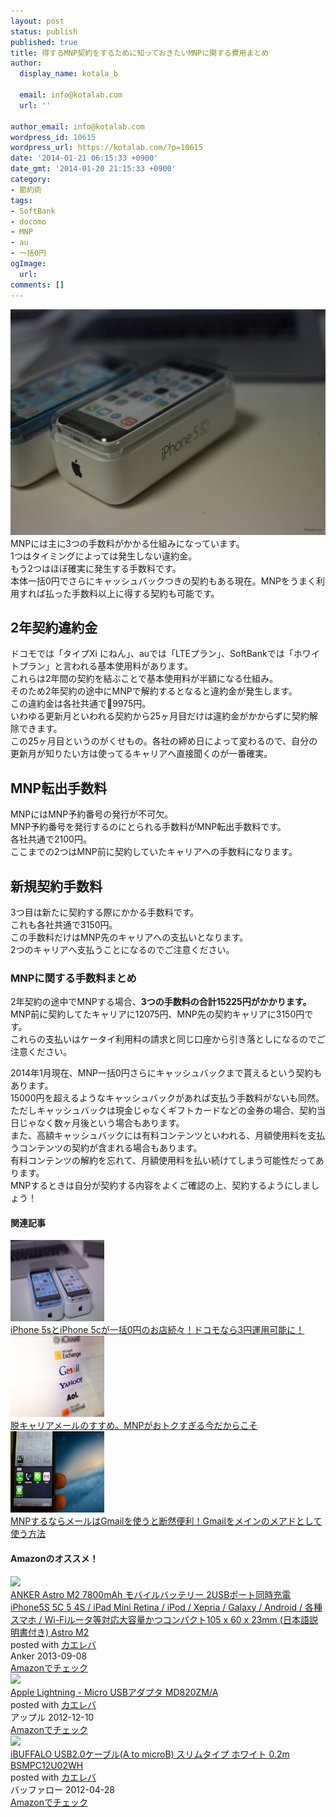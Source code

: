 ```yaml
---
layout: post
status: publish
published: true
title: 得するMNP契約をするために知っておきたいMNPに関する費用まとめ
author:
  display_name: kotala_b

  email: info@kotalab.com
  url: ''

author_email: info@kotalab.com
wordpress_id: 10615
wordpress_url: https://kotalab.com/?p=10615
date: '2014-01-21 06:15:33 +0900'
date_gmt: '2014-01-20 21:15:33 +0900'
category:
- 節約術
tags:
- SoftBank
- docomo
- MNP
- au
- 一括0円
ogImage:
  url:
comments: []
---
```

<p><img src="/wp-content/uploads/iphone5s-iphone5c-zeroyen_140120_02-546x361.jpg" alt="iphone5s-iphone5c-zeroyen_140120_02" width="546" height="361" class="alignnone size-large wp-image-10612" /><br />
MNPには主に3つの手数料がかかる仕組みになっています。<br />
1つはタイミングによっては発生しない違約金。<br />
もう2つはほぼ確実に発生する手数料です。<br />
本体一括0円でさらにキャッシュバックつきの契約もある現在。MNPをうまく利用すれば払った手数料以上に得する契約も可能です。<br />
</p>
<!--more-->
<h2>2年契約違約金</h2>
<p>ドコモでは「タイプXi にねん」、auでは「LTEプラン」、SoftBankでは「ホワイトプラン」と言われる基本使用料があります。<br />
これらは2年間の契約を結ぶことで基本使用料が半額になる仕組み。<br />
そのため2年契約の途中にMNPで解約するとなると違約金が発生します。<br />
この違約金は各社共通で9975円。<br />
いわゆる更新月といわれる契約から25ヶ月目だけは違約金がかからずに契約解除できます。<br />
この25ヶ月目というのがくせもの。各社の締め日によって変わるので、自分の更新月が知りたい方は使ってるキャリアへ直接聞くのが一番確実。</p>
<h2>MNP転出手数料</h2>
<p>MNPにはMNP予約番号の発行が不可欠。<br />
MNP予約番号を発行するのにとられる手数料がMNP転出手数料です。<br />
各社共通で2100円。<br />
ここまでの2つはMNP前に契約していたキャリアへの手数料になります。</p>
<h2>新規契約手数料</h2>
<p>3つ目は新たに契約する際にかかる手数料です。<br />
これも各社共通で3150円。<br />
この手数料だけはMNP先のキャリアへの支払いとなります。<br />
2つのキャリアへ支払うことになるのでご注意ください。</p>
<h3>MNPに関する手数料まとめ</h3>
<p>2年契約の途中でMNPする場合、<strong>3つの手数料の合計15225円がかかります。</strong><br />
MNP前に契約してたキャリアに12075円、MNP先の契約キャリアに3150円です。<br />
これらの支払いはケータイ利用料の請求と同じ口座から引き落としになるのでご注意ください。</p>
<p>2014年1月現在、MNP一括0円さらにキャッシュバックまで貰えるという契約もあります。<br />
15000円を超えるようなキャッシュバックがあれば支払う手数料がないも同然。<br />
ただしキャッシュバックは現金じゃなくギフトカードなどの金券の場合、契約当日じゃなく数ヶ月後という場合もあります。<br />
また、高額キャッシュバックには有料コンテンツといわれる、月額使用料を支払うコンテンツの契約が含まれる場合もあります。<br />
有料コンテンツの解約を忘れて、月額使用料を払い続けてしまう可能性だってあります。<br />
MNPするときは自分が契約する内容をよくご確認の上、契約するようにしましょう！</p>
<h4 class="rel">関連記事</h4>
<div class="shht">
<div class="shhtimg"><a href="/iphone5s-iphone5c-zeroyen" target="_blank"><img src="/wp-content/uploads/iphone5s-iphone5c-zeroyen_140120_01-546x361.jpg" alt="" width="150" height="130" /></a></div>
<div class="shhttext"><a href="/iphone5s-iphone5c-zeroyen" target="_blank">iPhone 5sとiPhone 5cが一括0円のお店続々！ドコモなら3円運用可能に！</a><a href="https://b.hatena.ne.jp/entry/https://kotalab.com/iphone5s-iphone5c-zeroyen" target="_blank"><img border="0" src="https://b.hatena.ne.jp/entry/image/https://kotalab.com/iphone5s-iphone5c-zeroyen" alt="" /></a></div>
</div>
<div class="shht">
<div class="shhtimg"><a href="/abandoning-carrier-mail" target="_blank"><img src="/wp-content/uploads/abandoningcarriermail_130915-546x409.jpg" alt="" width="150" height="130" /></a></div>
<div class="shhttext"><a href="/abandoning-carrier-mail" target="_blank">脱キャリアメールのすすめ。MNPがおトクすぎる今だからこそ</a><a href="https://b.hatena.ne.jp/entry/https://kotalab.com/abandoning-carrier-mail" target="_blank"><img border="0" src="https://b.hatena.ne.jp/entry/image/https://kotalab.com/abandoning-carrier-mail" alt="" /></a></div>
</div>
<div class="shht">
<div class="shhtimg"><a href="/gmail-main-mail" target="_blank"><img src="/wp-content/uploads/gmailmainmail_130916-546x361.jpg" alt="" width="150" height="130" /></a></div>
<div class="shhttext"><a href="/gmail-main-mail" target="_blank">MNPするならメールはGmailを使うと断然便利！Gmailをメインのメアドとして使う方法</a><a href="https://b.hatena.ne.jp/entry/https://kotalab.com/gmail-main-mail" target="_blank"><img border="0" src="https://b.hatena.ne.jp/entry/image/https://kotalab.com/gmail-main-mail" alt="" /></a></div>
</div>
<h4 class="aam">Amazonのオススメ！</h4>
<div class="kaerebalink-box">
<div class="kaerebalink-image"><a href="https://www.amazon.co.jp/exec/obidos/ASIN/B00DQ6UU50/same-22/ref=nosim/" rel="nofollow" target="_blank"><img src="https://images-fe.ssl-images-amazon.com/images/I/31RoUmnhpOL._SL160_.jpg" style="border: none;" /></a></div>
<div class="kaerebalink-info">
<div class="kaerebalink-name"><a href="https://www.amazon.co.jp/exec/obidos/ASIN/B00DQ6UU50/same-22/ref=nosim/" rel="nofollow" target="_blank">ANKER Astro M2 7800mAh モバイルバッテリー 2USBポート同時充電 iPhone5S 5C 5 4S / iPad Mini Retina / iPod / Xepria / Galaxy / Android / 各種スマホ / Wi-Fiルータ等対応大容量かつコンパクト105 x 60 x 23mm (日本語説明書付き) Astro M2</a>
<div class="kaerebalink-powered-date">posted with <a href="https://kaereba.com" rel="nofollow" target="_blank">カエレバ</a></div>
</div>
<div class="kaerebalink-detail"> Anker 2013-09-08    </div>
<div class="kaerebalink-link1">
<div class="shoplinkamazon"><a href="https://www.amazon.co.jp/gp/search?keywords=iPhone5S&__mk_ja_JP=%83J%83%5E%83J%83i&tag=same-22" rel="nofollow" target="_blank" title="アマゾン" >Amazonでチェック</a></div>
</div>
</div>
<div class="booklink-footer"></div>
</div>
<div class="kaerebalink-box">
<div class="kaerebalink-image"><a href="https://www.amazon.co.jp/exec/obidos/ASIN/B009LKSJS0/same-22/ref=nosim/" rel="nofollow" target="_blank"><img src="https://images-fe.ssl-images-amazon.com/images/I/11oaZzGji8L._SL160_.jpg" style="border: none;" /></a></div>
<div class="kaerebalink-info">
<div class="kaerebalink-name"><a href="https://www.amazon.co.jp/exec/obidos/ASIN/B009LKSJS0/same-22/ref=nosim/" rel="nofollow" target="_blank">Apple Lightning - Micro USBアダプタ MD820ZM/A</a>
<div class="kaerebalink-powered-date">posted with <a href="https://kaereba.com" rel="nofollow" target="_blank">カエレバ</a></div>
</div>
<div class="kaerebalink-detail"> アップル 2012-12-10    </div>
<div class="kaerebalink-link1">
<div class="shoplinkamazon"><a href="https://www.amazon.co.jp/gp/search?keywords=MD820ZM%2FA&__mk_ja_JP=%83J%83%5E%83J%83i&tag=same-22" rel="nofollow" target="_blank" title="アマゾン" >Amazonでチェック</a></div>
</div>
</div>
<div class="booklink-footer"></div>
</div>
<div class="kaerebalink-box">
<div class="kaerebalink-image"><a href="https://www.amazon.co.jp/exec/obidos/ASIN/B007TP4J92/same-22/ref=nosim/" rel="nofollow" target="_blank"><img src="https://images-fe.ssl-images-amazon.com/images/I/31IA7I4QlPL._SL160_.jpg" style="border: none;" /></a></div>
<div class="kaerebalink-info">
<div class="kaerebalink-name"><a href="https://www.amazon.co.jp/exec/obidos/ASIN/B007TP4J92/same-22/ref=nosim/" rel="nofollow" target="_blank">iBUFFALO USB2.0ケーブル(A to microB) スリムタイプ ホワイト 0.2m BSMPC12U02WH</a>
<div class="kaerebalink-powered-date">posted with <a href="https://kaereba.com" rel="nofollow" target="_blank">カエレバ</a></div>
</div>
<div class="kaerebalink-detail"> バッファロー 2012-04-28    </div>
<div class="kaerebalink-link1">
<div class="shoplinkamazon"><a href="https://www.amazon.co.jp/gp/search?keywords=USB2.0&__mk_ja_JP=%83J%83%5E%83J%83i&tag=same-22" rel="nofollow" target="_blank" title="アマゾン" >Amazonでチェック</a></div>
</div>
</div>
<div class="booklink-footer"></div>
</div>
